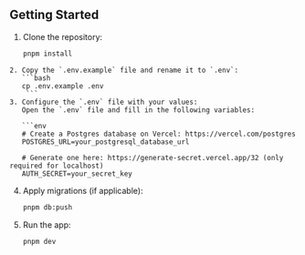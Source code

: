 ## Getting Started

1. Clone the repository:
   ```bash
   pnpm install

```
2. Copy the `.env.example` file and rename it to `.env`:  
   ```bash
   cp .env.example .env
    ```
3. Configure the `.env` file with your values:  
   Open the `.env` file and fill in the following variables:
   
   ```env
   # Create a Postgres database on Vercel: https://vercel.com/postgres
   POSTGRES_URL=your_postgresql_database_url

   # Generate one here: https://generate-secret.vercel.app/32 (only required for localhost)
   AUTH_SECRET=your_secret_key
   ```

4. Apply migrations (if applicable):
   ```bash
   pnpm db:push
   ```
5. Run the app:
   ```bash
   pnpm dev
    ```
